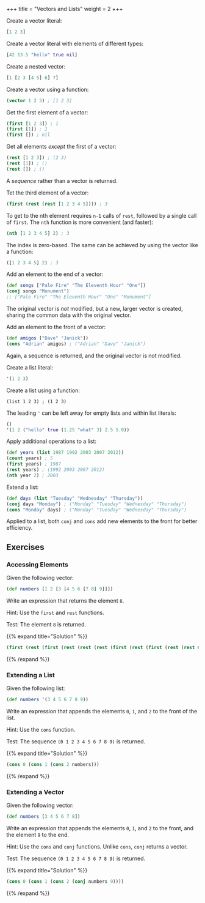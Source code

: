 +++
title = "Vectors and Lists"
weight = 2
+++

Create a vector literal:

```clojure
[1 2 3]
```

Create a vector literal with elements of different types:

```clojure
[42 13.5 "hello" true nil]
```

Create a nested vector:

```clojure
[1 [2 3 [4 5] 6] 7]
```

Create a vector using a function:

```clojure
(vector 1 2 3) ; [1 2 3]
```

Get the first element of a vector:

```clojure
(first [1 2 3]) ; 1
(first [1]) ; 1
(first []) ; nil
```

Get all elements _except_ the first of a vector:

```clojure
(rest [1 2 3]) ; (2 3)
(rest [1]) ; ()
(rest []) ; ()
```

A _sequence_ rather than a vector is returned.

Tet the third element of a vector:

```clojure
(first (rest (rest [1 2 3 4 5]))) ; 3
```

To get to the nth element requires `n-1` calls of `rest`, followed by a single
call of `first`. The `nth` function is more convenient (and faster):

```clojure
(nth [1 2 3 4 5] 2) ; 3
```

The index is zero-based. The same can be achieved by using the vector like a
function:

```clojure
([1 2 3 4 5] 2) ; 3
```

Add an element to the end of a vector:

```clojure
(def songs ["Pale Fire" "The Eleventh Hour" "One"])
(conj songs "Monument")
;; ["Pale Fire" "The Eleventh Hour" "One" "Monument"]
```

The original vector is _not_ modified, but a new, larger vector is created,
sharing the common data with the original vector.

Add an element to the front of a vector:

```clojure
(def amigos ["Dave" "Janick"])
(cons "Adrian" amigos) ; ("Adrian" "Dave" "Janick")
```

Again, a sequence is returned, and the original vector is not modified.

Create a list literal:

```clojure
'(1 2 3)
```

Create a list using a function:

```
(list 1 2 3) ; (1 2 3)
```

The leading `'` can be left away for empty lists and within list literals:

```clojure
()
'(1 2 ("hello" true (1.25 "what" 3) 2.5 5.0))
```

Apply additional operations to a list:

```clojure
(def years (list 1987 1992 2003 2007 2012))
(count years) ; 5
(first years) ; 1987
(rest years) ; (1992 2003 2007 2012)
(nth year 2) ; 2003
```

Extend a list:

```clojure
(def days (list "Tuesday" "Wednesday" "Thursday"))
(conj days "Monday") ; ("Monday" "Tuesday" "Wednesday" "Thursday")
(cons "Monday" days) ; ("Monday" "Tuesday" "Wednesday" "Thursday")
```

Applied to a list, both `conj` and `cons` add new elements to the front for
better efficiency.

## Exercises

### Accessing Elements

Given the following vector:

```clojure
(def numbers [1 2 [3 [4 5 6 [7 8] 9]]])
```

Write an expression that returns the element `8`.

Hint: Use the `first` and `rest` functions.

Test: The element `8` is returned.

{{% expand title="Solution" %}}
```clojure
(first (rest (first (rest (rest (rest (first (rest (first (rest (rest numbers)))))))))))
```
{{% /expand %}}

### Extending a List

Given the following list:

```clojure
(def numbers '(3 4 5 6 7 8 9))
```

Write an expression that appends the elements `0`, `1`, and `2` to the front of
the list. 

Hint: Use the `cons` function.

Test: The sequence `(0 1 2 3 4 5 6 7 8 9)` is returned.

{{% expand title="Solution" %}}
```clojure
(cons 0 (cons 1 (cons 2 numbers)))
```
{{% /expand %}}

### Extending a Vector

Given the following vector:

```clojure
(def numbers [3 4 5 6 7 8])
```

Write an expression that appends the elements `0`, `1`, and `2` to the front,
and the element `9` to the end.

Hint: Use the `cons` and `conj` functions. Unlike `cons`, `conj` returns a
vector.

Test: The sequence `(0 1 2 3 4 5 6 7 8 9)` is returned.

{{% expand title="Solution" %}}
```clojure
(cons 0 (cons 1 (cons 2 (conj numbers 9))))
```
{{% /expand %}}

